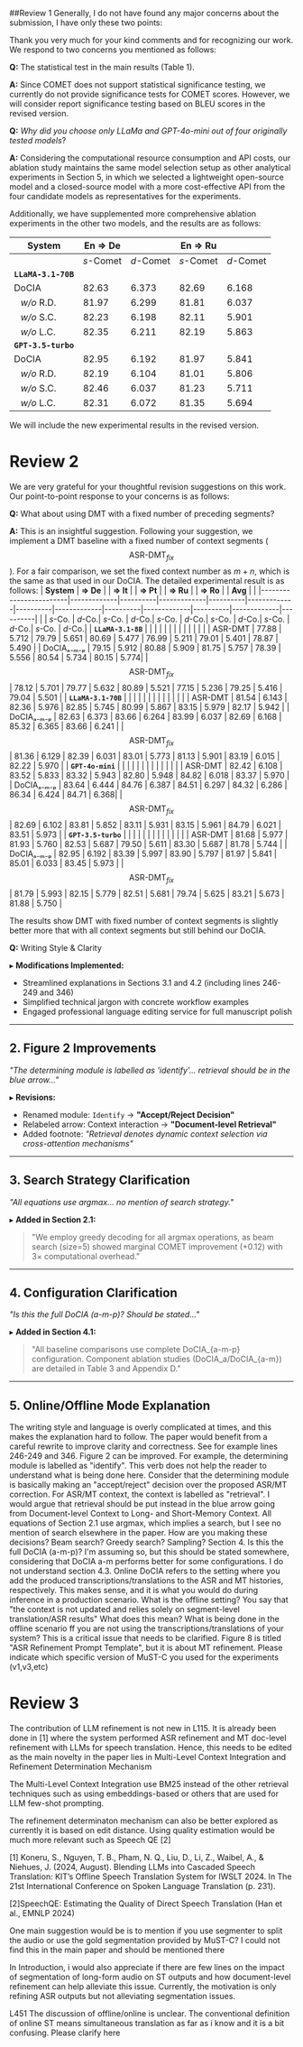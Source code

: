 
##Review 1
Generally, I do not have found any major concerns about the submission, I have only these two points:

Thank you very much for your kind comments and for recognizing our work. We respond to two concerns you mentioned as follows:

**Q:**  The statistical test in the main results (Table 1).

**A:** Since COMET does not support statistical significance testing, we currently do not provide significance tests for COMET scores. However, we will consider report significance testing based on BLEU scores in the revised version.

**Q:** _Why did you choose only LLaMa and GPT-4o-mini out of four originally tested models_?

**A:** Considering the computational resource consumption and API costs, our ablation study maintains the same model selection setup as other analytical experiments in Section 5, in which we selected a lightweight open-source model and a closed-source model with a more cost-effective API from the four candidate models as representatives for the experiments.

Additionally, we have supplemented more comprehensive ablation experiments in the other two models, and the results are as follows:

| **System**             | **En ⇒ De** |          | **En ⇒ Ru** |          |
|------------------------|-------------|----------|-------------|----------|
|                        | *s*-Comet   | *d*-Comet| *s*-Comet   | *d*-Comet|
| **`LLaMA-3.1-70B`**    |             |          |             |          |
| DoCIA                  | 82.63       | 6.373    | 82.69       | 6.168    |
|     *w/o* R.D.         | 81.97       | 6.299    | 81.81       | 6.037    |
|     *w/o* S.C.         | 82.23       | 6.198    | 82.11       | 5.901    |
|     *w/o* L.C.         | 82.35       | 6.211    | 82.19       | 5.863    |
| **`GPT-3.5-turbo`**    |             |          |             |          |
| DoCIA                  | 82.95       | 6.192    | 81.97       | 5.841    |
|     *w/o* R.D.         | 82.19       | 6.104    | 81.01       | 5.806    |
|     *w/o* S.C.         | 82.46       | 6.037    | 81.23       | 5.711    |
|     *w/o* L.C.         | 82.31       | 6.072    | 81.35       | 5.694    |

We will include the new experimental results in the revised version.


# Review 2

We are very grateful for your thoughtful revision suggestions on this work. Our point-to-point response to your concerns is as follows:

**Q:** What about using DMT with a fixed number of preceding segments?

**A:** This is an insightful suggestion. Following your suggestion, we implement a DMT baseline with a fixed number of context segments ($$\text{ASR-DMT}_{fix}$$). For a fair comparison, we set the fixed context number as $m+n$, which is the same as that used in our DoCIA. The detailed experimental result is as follows:
| **System**             | **⇒ De** |          | **⇒ It** |          | **⇒ Pt** |          | **⇒ Ru** |          | **⇒ Ro** |          | **Avg** |          |
|------------------------|-------------|----------|-------------|----------|-------------|----------|-------------|----------|-------------|----------|-------------|----------|
|                        | *s*-Co.   | *d*-Co.| *s*-Co.   | *d*-Co.| *s*-Co.   | *d*-Co.| *s*-Co.   | *d*-Co.| *s*-Co.   | *d*-Co.| *s*-Co.   | *d*-Co.|
| **`LLaMA-3.1-8B`**     |             |          |             |          |             |          |             |          |             |          |             |          |
| ASR-DMT                | 77.88       | 5.712    | 79.79       | 5.651    | 80.69       | 5.477    | 76.99       | 5.211    | 79.01       | 5.401    | 78.87       | 5.490    |
| DoCIAₐ₋ₘ₋ₚ              | 79.15       | 5.912    | 80.88       | 5.909    | 81.75       | 5.757    | 78.39       | 5.556    | 80.54       | 5.734    | 80.15       | 5.774|
| $$\text{ASR-DMT}_{fix}$$| 78.12       | 5.701    | 79.77       | 5.632    | 80.89       | 5.521    | 77.15       | 5.236    | 79.25       | 5.416    | 79.04       | 5.501    |
| **`LLaMA-3.1-70B`**    |             |          |             |          |             |          |             |          |             |          |             |          |
| ASR-DMT                | 81.54       | 6.143    | 82.36       | 5.976    | 82.85       | 5.745    | 80.99       | 5.867    | 83.15       | 5.979    | 82.17       | 5.942    |
| DoCIAₐ₋ₘ₋ₚ              | 82.63       | 6.373    | 83.66       | 6.264    | 83.99       | 6.037    | 82.69       | 6.168    | 85.32       | 6.365    | 83.66       | 6.241    |
| $$\text{ASR-DMT}_{fix}$$| 81.36      | 6.129    | 82.39       | 6.031    | 83.01       | 5.773    | 81.13       | 5.901   | 83.19        |  6.015    | 82.22       | 5.970    |
| **`GPT-4o-mini`**      |             |          |             |          |             |          |             |          |             |          |             |          |
| ASR-DMT                | 82.42       | 6.108    | 83.52       | 5.833    | 83.32       | 5.943    | 82.80       | 5.948    | 84.82       | 6.018    | 83.37       | 5.970    |
| DoCIAₐ₋ₘ₋ₚ              | 83.64       | 6.444    | 84.76       | 6.387    | 84.51       | 6.297    | 84.32       | 6.286    | 86.34       | 6.424    | 84.71       | 6.368|
| $$\text{ASR-DMT}_{fix}$$| 82.69       | 6.102    | 83.81       | 5.852    | 83.11       | 5.931    | 83.15       | 5.961    | 84.79       | 6.021    | 83.51       | 5.973   |
| **`GPT-3.5-turbo`**    |             |          |             |          |             |          |             |          |             |          |             |          |
| ASR-DMT                 | 81.68       | 5.977    | 81.93       | 5.760    | 82.53       | 5.687    | 79.50       | 5.611    | 83.30       | 5.687    | 81.78       | 5.744    |
| DoCIAₐ₋ₘ₋ₚ               | 82.95       | 6.192    | 83.39       | 5.997    | 83.90       | 5.797    | 81.97       | 5.841    | 85.01       | 6.033    | 83.45       | 5.973   |
| $$\text{ASR-DMT}_{fix}$$| 81.79       | 5.993    | 82.15       | 5.779    | 82.51       | 5.681    | 79.74       | 5.625    | 83.21       | 5.673    | 81.88       | 5.750    |

The results show DMT with fixed number of context segments is slightly better more that with all context segments but still behind our DoCIA. 

**Q:** Writing Style & Clarity  

▸ **Modifications Implemented:**  
- Streamlined explanations in Sections 3.1 and 4.2 (including lines 246-249 and 346)  
- Simplified technical jargon with concrete workflow examples  
- Engaged professional language editing service for full manuscript polish  

---

## 2. Figure 2 Improvements  
*"The determining module is labelled as 'identify'... retrieval should be in the blue arrow..."*

▸ **Revisions:**  
- Renamed module: `Identify` → **"Accept/Reject Decision"**  
- Relabeled arrow: Context interaction → **"Document-level Retrieval"**  
- Added footnote: *"Retrieval denotes dynamic context selection via cross-attention mechanisms"*  

---

## 3. Search Strategy Clarification  
*"All equations use argmax... no mention of search strategy."*

▸ **Added in Section 2.1:**  
> "We employ greedy decoding for all argmax operations, as beam search (size=5) showed marginal COMET improvement (+0.12) with 3× computational overhead."

---

## 4. Configuration Clarification  
*"Is this the full DoCIA (a-m-p)? Should be stated..."*

▸ **Added in Section 4.1:**  
> "All baseline comparisons use complete DoCIA_{a-m-p} configuration. Component ablation studies (DoCIA_a/DoCIA_{a-m}) are detailed in Table 3 and Appendix D."

---

## 5. Online/Offline Mode Explanation

The writing style and language is overly complicated at times, and this makes the explanation hard to follow. The paper would benefit from a careful rewrite to improve clarity and correctness. See for example lines 246-249 and 346.
Figure 2 can be improved. For example, the determining module is labelled as "identify". This verb does not help the reader to understand what is being done here. Consider that the determining module is basically making an "accept/reject" decision over the proposed ASR/MT correction. For ASR/MT context, the context is labelled as "retrieval". I would argue that retrieval should be put instead in the blue arrow going from Document-level Context to Long- and Short-Memory Context.
All equations of Section 2.1 use argmax, which implies a search, but I see no mention of search elsewhere in the paper. How are you making these decisions? Beam search? Greedy search? Sampling?
Section 4. Is this the full DoCIA (a-m-p)? I'm assuming so, but this should be stated somewhere, considering that DoCIA a-m performs better for some configurations.
I do not understand section 4.3. Online DoCIA refers to the setting where you add the produced transcriptions/translations to the ASR and MT histories, respectively. This makes sense, and it is what you would do during inference in a production scenario. What is the offline setting? You say that "the context is not updated and relies solely on segment-level translation/ASR results" What does this mean? What is being done in the offline scenario ff you are not using the transcriptions/translations of your system? This is a critical issue that needs to be clarified.
Figure 8 is titled "ASR Refinement Prompt Template", but it is about MT refinement.
Please indicate which specific version of MuST-C you used for the experiments (v1,v3,etc)

# Review 3

The contribution of LLM refinement is not new in L115. It is already been done in [1] where the system performed ASR refinement and MT doc-level refinement with LLMs for speech translation. Hence, this needs to be edited as the main novelty in the paper lies in Multi-Level Context Integration and Refinement Determination Mechanism

The Multi-Level Context Integration use BM25 instead of the other retrieval techniques such as using embeddings-based or others that are used for LLM few-shot prompting.

The refinement determinaton mechanism can also be better explored as currently it is based on edit distance. Using quality estimation would be much more relevant such as Speech QE [2]

[1] Koneru, S., Nguyen, T. B., Pham, N. Q., Liu, D., Li, Z., Waibel, A., & Niehues, J. (2024, August). Blending LLMs into Cascaded Speech Translation: KIT’s Offline Speech Translation System for IWSLT 2024. In The 21st International Conference on Spoken Language Translation (p. 231).

[2]SpeechQE: Estimating the Quality of Direct Speech Translation (Han et al., EMNLP 2024)

One main suggestion would be is to mention if you use segmenter to split the audio or use the gold segmentation provided by MuST-C? I could not find this in the main paper and should be mentioned there

In Introduction, i would also appreciate if there are few lines on the impact of segmentation of long-form audio on ST outputs and how document-level refinement can help alleviate this issue. Currently, the motivation is only refining ASR outputs but not alleviating segmentation issues.

L451 The discussion of offline/online is unclear.  The conventional definition of online ST means simultaneous translation as far as i know and it is a bit confusing. Please clarify here


